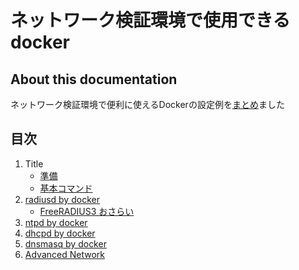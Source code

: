 # ネットワーク検証環境で使用できるdocker

## About this documentation
ネットワーク検証環境で便利に使えるDockerの設定例を[まとめ](https://github.com/kokuryom/dockers)ました  

## 目次
1. Title
    * [準備](preparation.html)
    * [基本コマンド](basic_commands.html)
2. [radiusd by docker](alpine-freeradius.html)
    * [FreeRADIUS3 おさらい](radius_centos7.html)
3. [ntpd by docker](alpine-ntpd.html)
4. [dhcpd by docker](alpine-dhcpd.html)
5. [dnsmasq by docker](alpine-dnsmasq.html)
6. [Advanced Network](advanced-network.html)

